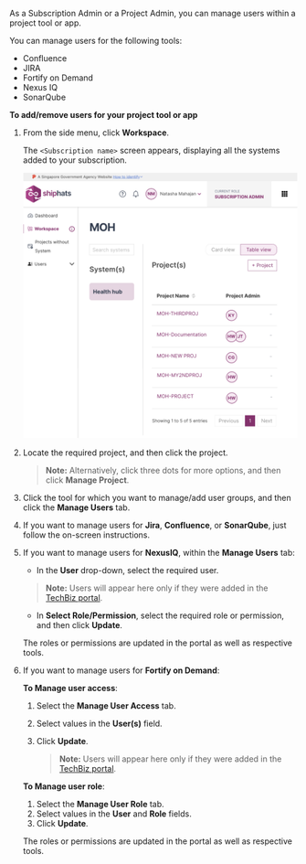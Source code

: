 As a Subscription Admin or a Project Admin, you can manage users within a project tool or app. 

You can manage users for the following tools:
- Confluence
- JIRA
- Fortify on Demand
- Nexus IQ
- SonarQube

**To add/remove users for your project tool or app**


1. From the side menu, click **Workspace**.
    
    The `<Subscription name>` screen appears, displaying all the systems added to your subscription.

    ![view systems](./images/view-systems.png)

1. Locate the required project, and then click the project.

    > **Note:** Alternatively, click three dots for more options, and then click **Manage Project**.

1. Click the tool for which you want to manage/add user groups, and then click the **Manage Users** tab.

1. If you want to manage users for **Jira**, **Confluence**, or **SonarQube**, just follow the on-screen instructions. 
1. If you want to manage users for **NexusIQ**, within the **Manage Users** tab: 
    - In the **User** drop-down, select the required user. 
    
    >**Note:** Users will appear here only if they were added in the [TechBiz portal](https://portal.techbiz.suite.gov.sg/).

    - In **Select Role/Permission**, select the required role or permission, and then click **Update**. 

    The roles or permissions are updated in the portal as well as respective tools.

1. If you want to manage users for **Fortify on Demand**:   
    
    **To Manage user access**: 
    1. Select the **Manage User Access** tab.
    1. Select values in the **User(s)** field.
    1. Click **Update**.
    
       >**Note:** Users will appear here only if they were added in the [TechBiz portal](https://portal.techbiz.suite.gov.sg/).

    **To Manage user role**:
    1. Select the **Manage User Role** tab.
    1. Select values in the **User** and **Role** fields.
    1. Click **Update**.
    
    The roles or permissions are updated in the portal as well as respective tools.

